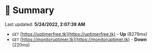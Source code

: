 # 📖 Summary
Last updated: **5/24/2022, 2:07:39 AM**

- `GET` [https://uptimerfree.tk](https://uptimerfree.tk) - **Up** (8279ms)
- `GET` [https://monitoruptimer.tk](https://monitoruptimer.tk) - **Down** (220ms)
